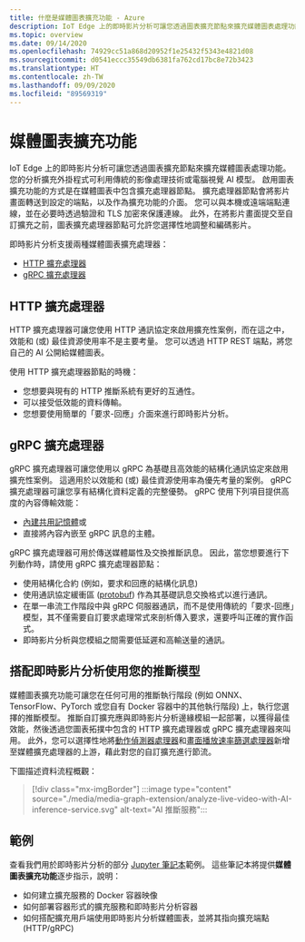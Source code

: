 ```yaml
---
title: 什麼是媒體圖表擴充功能 - Azure
description: IoT Edge 上的即時影片分析可讓您透過圖表擴充節點來擴充媒體圖表處理功能。
ms.topic: overview
ms.date: 09/14/2020
ms.openlocfilehash: 74929cc51a868d20952f1e25432f5343e4821d08
ms.sourcegitcommit: d0541eccc35549db6381fa762cd17bc8e72b3423
ms.translationtype: HT
ms.contentlocale: zh-TW
ms.lasthandoff: 09/09/2020
ms.locfileid: "89569319"
---
```

# <a name="media-graph-extension"></a>媒體圖表擴充功能

IoT Edge 上的即時影片分析可讓您透過圖表擴充節點來擴充媒體圖表處理功能。 您的分析擴充外掛程式可利用傳統的影像處理技術或電腦視覺 AI 模型。 啟用圖表擴充功能的方式是在媒體圖表中包含擴充處理器節點。 擴充處理器節點會將影片畫面轉送到設定的端點，以及作為擴充功能的介面。 您可以與本機或遠端端點連線，並在必要時透過驗證和 TLS 加密來保護連線。 此外，在將影片畫面提交至自訂擴充之前，圖表擴充處理器節點可允許您選擇性地調整和編碼影片。

即時影片分析支援兩種媒體圖表擴充處理器：

* [HTTP 擴充處理器](media-graph-concept.md#http-extension-processor)
* [gRPC 擴充處理器](media-graph-concept.md#grpc-extension-processor)

## <a name="http-extension-processor"></a>HTTP 擴充處理器

HTTP 擴充處理器可讓您使用 HTTP 通訊協定來啟用擴充性案例，而在這之中，效能和 (或) 最佳資源使用率不是主要考量。 您可以透過 HTTP REST 端點，將您自己的 AI 公開給媒體圖表。 

使用 HTTP 擴充處理器節點的時機：

* 您想要與現有的 HTTP 推斷系統有更好的互通性。
* 可以接受低效能的資料傳輸。
* 您想要使用簡單的「要求-回應」介面來進行即時影片分析。

## <a name="grpc-extension-processor"></a>gRPC 擴充處理器

gRPC 擴充處理器可讓您使用以 gRPC 為基礎且高效能的結構化通訊協定來啟用擴充性案例。 這適用於以效能和 (或) 最佳資源使用率為優先考量的案例。 gRPC 擴充處理器可讓您享有結構化資料定義的完整優勢。 gRPC 使用下列項目提供高度的內容傳輸效能：

* [內建共用記憶體](https://en.wikipedia.org/wiki/Shared_memory)或 
* 直接將內容內嵌至 gRPC 訊息的主體。 

gRPC 擴充處理器可用於傳送媒體屬性及交換推斷訊息。
因此，當您想要進行下列動作時，請使用 gRPC 擴充處理器節點：

* 使用結構化合約 (例如，要求和回應的結構化訊息)
* 使用通訊協定緩衝區 ([protobuf](https://developers.google.com/protocol-buffers)) 作為其基礎訊息交換格式以進行通訊。
* 在單一串流工作階段中與 gRPC 伺服器通訊，而不是使用傳統的「要求-回應」模型，其不僅需要自訂要求處理常式來剖析傳入要求，還要呼叫正確的實作函式。 
* 即時影片分析與您模組之間需要低延遲和高輸送量的通訊。

## <a name="use-your-inferencing-model-with-live-video-analytics"></a>搭配即時影片分析使用您的推斷模型

媒體圖表擴充功能可讓您在任何可用的推斷執行階段 (例如 ONNX、TensorFlow、PyTorch 或您自有 Docker 容器中的其他執行階段) 上，執行您選擇的推斷模型。 推斷自訂擴充應與即時影片分析邊緣模組一起部署，以獲得最佳效能，然後透過您圖表拓撲中包含的 HTTP 擴充處理器或 gRPC 擴充處理器來叫用。 此外，您可以選擇性地將[動作偵測器處理器](media-graph-concept.md#motion-detection-processor)和[畫面播放速率篩選處理器](media-graph-concept.md#frame-rate-filter-processor)新增至媒體擴充處理器的上游，藉此對您的自訂擴充進行節流。

下圖描述資料流程概觀：

> [!div class="mx-imgBorder"]
> :::image type="content" source="./media/media-graph-extension/analyze-live-video-with-AI-inference-service.svg" alt-text="AI 推斷服務":::

## <a name="samples"></a>範例

查看我們用於即時影片分析的部分 [Jupyter 筆記本](https://github.com/Azure/live-video-analytics/blob/master/utilities/video-analysis/notebooks/readme.md)範例。 這些筆記本將提供**媒體圖表擴充功能**逐步指示，說明：

* 如何建立擴充服務的 Docker 容器映像
* 如何部署容器形式的擴充服務和即時影片分析容器
* 如何搭配擴充用戶端使用即時影片分析媒體圖表，並將其指向擴充端點 (HTTP/gRPC)